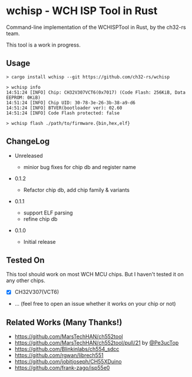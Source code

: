 # wchisp - WCH ISP Tool in Rust

Command-line implementation of the WCHISPTool in Rust, by the ch32-rs team.

This tool is a work in progress.

## Usage

```console
> cargo install wchisp --git https://github.com/ch32-rs/wchisp

> wchisp info
14:51:24 [INFO] Chip: CH32V307VCT6(0x7017) (Code Flash: 256KiB, Data EEPROM: 0KiB)
14:51:24 [INFO] Chip UID: 30-78-3e-26-3b-38-a9-d6
14:51:24 [INFO] BTVER(bootloader ver): 02.60
14:51:24 [INFO] Code Flash protected: false

> wchisp flash ./path/to/firmware.{bin,hex,elf}
```

## ChangeLog

- Unreleased
  - minior bug fixes for chip db and register name

- 0.1.2
  - Refactor chip db, add chip family & variants

- 0.1.1
  - support ELF parsing
  - refine chip db

- 0.1.0
  - Initial release

## Tested On

This tool should work on most WCH MCU chips. But I haven't tested it on any other chips.

- [x] CH32V307(VCT6)
- ... (feel free to open an issue whether it works on your chip or not)

## Related Works (Many Thanks!)

- https://github.com/MarsTechHAN/ch552tool
- https://github.com/MarsTechHAN/ch552tool/pull/21 by [@Pe3ucTop](https://github.com/Pe3ucTop/ch552tool/tree/global_rework)
- https://github.com/Blinkinlabs/ch554_sdcc
- https://github.com/rgwan/librech551
- https://github.com/jobitjoseph/CH55XDuino
- https://github.com/frank-zago/isp55e0
